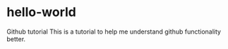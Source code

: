 # hello-world
Github tutorial
This is a tutorial to help me understand github functionality better.
